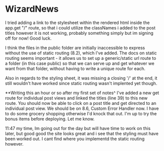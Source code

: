 # WizardNews

I tried adding a link to the stylesheet within the rendered html inside the app.get "/" route, so that i could utilize the classNames i added to the post titles however it is not working, probably something simply but im signing off for now! Good luck.

I think the files in the public folder are initially inaccessible to express without the use of static routing (8.2), which I've added.
The docs on static routing seems important -  it allows us to set up a generic/static url route to a folder (in this case public) so that we can serve up and get whatever we want from that folder, without having to write a unique route for each. 

Also in regards to the styling sheet, it was missing a closing '/' at the end, it still wouldn't have worked since static routing wasn't implented yet though.

**Writing this an hour or so after my first set of notes^
I've added a new get route for individual post views and linked the titles (line 39) to this new route. 
You should now be able to click on a post title and get directed to an individual post view. 
We should be on 8.6, Custom Error Handler now. I have to do some grocery shopping otherwise I'd knock that out. 
I'm up to try the bonus items before deploying. Let me know. 


11:47 my time, Im going out for the day but will have time to work on this later, but good good the site looks great and i see that the styling must have been worked out. I cant find where you implementd the static routing however. 